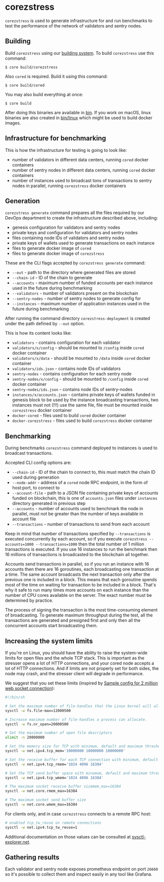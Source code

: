 # corezstress
`corezstress` is used to generate infrastructure for and run benchmarks to test the performance of the network of validators and sentry nodes.

## Building

Build `corezstress` using our [building system](../../../build).
To build `corezstress` use this command:

```
$ core build/corezstress
```

Also `cored` is required. Build it using this command:

```
$ core build/cored
```

You may also build everything at once:

```
$ core build
```

After doing this binaries are available in [bin](../../../bin).
If you work on macOS, linux binaries are also created in [bin/linux](../../../bin/linux) which might be used to build
docker images.

## Infrastructure for benchmarking

This is how the infrastructure for testing is going to look like:
- number of validators in different data centers, running `cored` docker containers
- number of sentry nodes in different data centers, running `cored` docker containers
- number of instances used to broadcast tons of transactions to sentry nodes in parallel, running `corezstress` docker containers

## Generation

`corezstress generate` command prepares all the files required by our DevOps department to create the infrastructure
described above, including:
- genesis configuration for validators and sentry nodes
- private keys and configuration for validators and sentry nodes
- files containing node IDs of validators and sentry nodes
- private keys of wallets used to generate transactions on each instance
- files to generate docker image of `cored`
- files to generate docker image of `corezstress`

These are the CLI flags accepted by `corezstress generate` command:

- `--out` - path to the directory where generated files are stored
- `--chain-id` - ID of the chain to generate
- `--accounts` - maximum number of funded accounts per each instance used in the future during benchmarking
- `--validators` - number of validators present on the blockchain
- `--sentry-nodes` - number of sentry nodes to generate config for
- `--instances` - maximum number of application instances used in the future during benchmarking

After running the command directory `corezstress-deployment` is created under the path defined by `--out` option.

This is how its content looks like:
- `validators` - contains configuration for each validator
- `validators/x/config` - should be mounted to `/config` inside `cored` docker container
- `validators/x/data` - should be mounted to `/data` inside `cored` docker container
- `validators/ids.json` - contains node IDs of validators
- `sentry-nodes` - contains configuration for each sentry node
- `sentry-nodes/x/config` - should be mounted to `/config` inside `cored` docker container
- `sentry-nodes/ids.json` - contains node IDs of sentry-nodes
- `instances/x/accounts.json` - contains private keys of wallets funded in genesis block to be used by the instance broadcasting transactions, two instances must not (!!!) use the same file, file must be mounted inside `corezstress` docker container
- `docker-cored` - files used to build `cored` docker container
- `docker-corezstress` - files used to build `corezstress` docker container

## Benchmarking

During benchmarks `corezstress` command deployed to instances is used to broadcast transactions.

Accepted CLI config options are:
- `--chain-id` - ID of the chain to connect to, this must match the chain ID used during generation
- `--node-addr` - address of a `cored` node RPC endpoint, in the form of host:port, to connect to
- `--account-file` - path to a JSON file containing private keys of accounts funded on blockchain, this is one of `accounts.json` files under `instances` directory generated in previous step
- `--accounts` - number of accounts used to benchmark the node in parallel, must not be greater than the number of keys available in account file
- `--transactions` - number of transactions to send from each account

Keep in mind that number of transactions specified by `--transactions` is executed concurrently by each account, so if you
execute `corezstress --accounts=1000 --transactions=1000` then the total number of 1 million transactions is executed.
If you use 16 instances to run the benchmark then 16 millions of transactions is broadcasted to the blockchain all together.

Accounts send transactions in parallel, so if you run an instance with 16 accounts then there are 16 goroutines,
each broadcasting one transaction at a time. The same account broadcasts the next transaction only after the previous one is included in a block.
This means that each goroutine spends most of the time on waiting for transaction to be included in a block.
That's why it safe to run many times more accounts on each instance than the number of CPU cores available on the server.
The exact number must be determined by practice.

The process of signing the transaction is the most time-consuming element of broadcasting. To generate maximum throughput
during the test, all the transactions are generated and presigned first and only then all the concurrent accounts start
broadcasting them.

## Increasing the system limits

If you're on Linux, you should have the ability to raise the system-wide limits for open files and the whole TCP stack. This is important as the stresser opens a lot of HTTP connections, and your cored node accepts a lot of HTTP connections. And if limits are not properly set for both sides, the node may crash, and the stresser client will degrade in performance.

We suggest that you set these limits (inspired by [Sample config for 2 million web socket connection](https://gist.github.com/joennlae/7c822f641d78117eedcae6a68c2c3964)): 

```bash
#!/bin/sh

# Set the maximum number of file-handles that the Linux kernel will allocate.
sysctl -w fs.file-max=12000500

# Increase maximum number of file-handles a process can allocate.
sysctl -w fs.nr_open=20000500

# Set the maximum number of open file descriptors
ulimit -n 20000000

# Set the memory size for TCP with minimum, default and maximum thresholds
sysctl -w net.ipv4.tcp_mem='10000000 10000000 10000000'

# Set the receive buffer for each TCP connection with minimum, default and maximum thresholds
sysctl -w net.ipv4.tcp_rmem='1024 4096 16384'

# Set the TCP send buffer space with minumum, default and maximum thresholds
sysctl -w net.ipv4.tcp_wmem='1024 4096 16384'

# The maximum socket receive buffer sizemem_max=16384
sysctl -w net.core.rmem_max=16384

# The maximum socket send buffer size
sysctl -w net.core.wmem_max=16384
```

For clients only, and in case `corezstress` connects to a remote RPC host:

```bash
# enabled tcp_tw_reuse on remote connections
sysctl -w net.ipv4.tcp_tw_reuse=1
```

Additional documentation on those values can be consulted at [sysctl-explorer.net](https://sysctl-explorer.net).

## Gathering results

Each validator and sentry node exposes prometheus endpoint on port `26660` so it's possible to collect them and inspect easily
in any tool like Grafana.